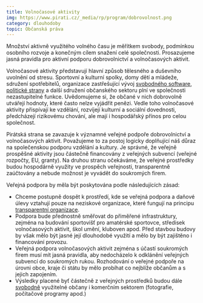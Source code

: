 ```yaml
---
title: Volnočasové aktivity
img: https://www.pirati.cz/_media/rp/program/dobrovolnost.png
category: dlouhodoby
topic: Občanská práva
---
```


Množství aktivně využitého volného času je měřítkem svobody, podmínkou osobního rozvoje a konečným cílem snažení celé společnosti. Prosazujeme jasná pravidla pro aktivní podporu dobrovolnictví a volnočasových aktivit.

Volnočasové aktivity představují hlavní způsob tělesného a duševního uvolnění od stresu. Sportovní a kulturní spolky, domy dětí a mládeže, sdružení spotřebitelů, organizace zastřešující vývoj [svobodného software][svoboda-informaci], [politické strany][politicke-strany] a další sdružení občanského sektoru plní ve společnosti nezastupitelné funkce. Uvědomujeme si, že občané v nich dobrovolně utvářejí hodnoty, které často nelze vyjádřit penězi. Vedle toho volnočasové aktivity přispívají ke vzdělání, rozvíjejí kulturní a sociální dovednosti, předcházejí rizikovému chování, ale mají i hospodářský přínos pro celou společnost.

Pirátská strana se zavazuje k významné veřejné podpoře dobrovolnictví a volnočasových aktivit. Považujeme to za postoj logicky doplňující náš důraz na společenskou podporu vzdělání a kultury. Je správné, že veřejně prospěšné aktivity jsou částečně financovány z veřejných subvencí (veřejné rozpočty, EU, granty). Na druhou stranu očekáváme, že veřejné prostředky budou hospodárně využity ve prospěch veřejnosti, transparentně zaúčtovány a nebude možnost je vyvádět do soukromých firem.

Veřejná podpora by měla být poskytována podle následujících zásad:

* Chceme postupně dospět k prostředí, kde se veřejná podpora a daňové úlevy vztahují pouze na neziskové organizace, které fungují na principu [transparentní organizace][transparence].
* Podpora bude přednostně směřovat do přiměřené infrastruktury, zejména na budování sportovišť pro amatérské sportovce, středisek volnočasových aktivit, škol umění, kluboven apod. Před stavbou budovy by však mělo být jasné její dlouhodobé využití a mělo by být zajištěno i financování provozu.
* Veřejná podpora volnočasových aktivit zejména s účastí soukromých firem musí mít jasná pravidla, aby nedocházelo k odklánění veřejných subvencí do soukromých rukou. Rozhodování o veřejné podpoře na úrovni obce, kraje či státu by mělo probíhat co nejblíže občanům a s jejich zapojením.
* Výsledky placené byť částečně z veřejných prostředků budou dále [svobodně][svoboda-informaci] využitelné občany i komerčním sektorem (fotografie, počítačové programy apod.)

[svoboda-informaci]: https://www.pirati.cz/program/svoboda_informaci
[transparence]: https://www.pirati.cz/program/transparence
[politicke-strany]: https://www.pirati.cz/program/politicke-strany

